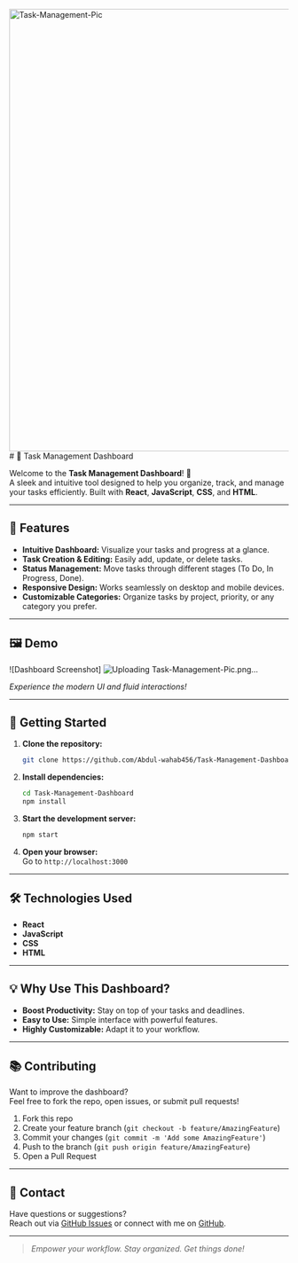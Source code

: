 <img width="1434" height="798" alt="Task-Management-Pic" src="https://github.com/user-attachments/assets/0a019c4e-c70f-4af8-b933-a61c2aaefd18" /># 📝 Task Management Dashboard

Welcome to the **Task Management Dashboard**! 🚀  
A sleek and intuitive tool designed to help you organize, track, and manage your tasks efficiently. Built with **React**, **JavaScript**, **CSS**, and **HTML**.

---

## 🌟 Features

- **Intuitive Dashboard:** Visualize your tasks and progress at a glance.
- **Task Creation & Editing:** Easily add, update, or delete tasks.
- **Status Management:** Move tasks through different stages (To Do, In Progress, Done).
- **Responsive Design:** Works seamlessly on desktop and mobile devices.
- **Customizable Categories:** Organize tasks by project, priority, or any category you prefer.

---

## 🖼️ Demo

![Dashboard Screenshot] ![Uploading Task-Management-Pic.png…]()
  
*Experience the modern UI and fluid interactions!*

---

## 🚀 Getting Started

1. **Clone the repository:**
   ```bash
   git clone https://github.com/Abdul-wahab456/Task-Management-Dashboard.git
   ```

2. **Install dependencies:**
   ```bash
   cd Task-Management-Dashboard
   npm install
   ```

3. **Start the development server:**
   ```bash
   npm start
   ```

4. **Open your browser:**  
   Go to `http://localhost:3000`

---

## 🛠️ Technologies Used

- **React**
- **JavaScript**
- **CSS**
- **HTML**

---

## 💡 Why Use This Dashboard?

- **Boost Productivity:** Stay on top of your tasks and deadlines.
- **Easy to Use:** Simple interface with powerful features.
- **Highly Customizable:** Adapt it to your workflow.

---

## 📚 Contributing

Want to improve the dashboard?  
Feel free to fork the repo, open issues, or submit pull requests!

1. Fork this repo
2. Create your feature branch (`git checkout -b feature/AmazingFeature`)
3. Commit your changes (`git commit -m 'Add some AmazingFeature'`)
4. Push to the branch (`git push origin feature/AmazingFeature`)
5. Open a Pull Request

---

## 📧 Contact

Have questions or suggestions?  
Reach out via [GitHub Issues](https://github.com/Abdul-wahab456/Task-Management-Dashboard/issues) or connect with me on [GitHub](https://github.com/Abdul-wahab456).

---

> _Empower your workflow. Stay organized. Get things done!_


